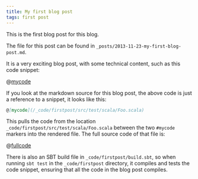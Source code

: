 ```yaml
---
title: My first blog post
tags: first post
---
```

This is the first blog post for this blog.

The file for this post can be found in `_posts/2013-11-23-my-first-blog-post.md`.

It is a very exciting blog post, with some technical content, such as this code snippet:

@[mycode](/_code/firstpost/src/test/scala/Foo.scala)

If you look at the markdown source for this blog post, the above code is just a reference to a snippet, it looks like this:

```markdown
@[mycode](/_code/firstpost/src/test/scala/Foo.scala)
```

This pulls the code from the location `_code/firstpost/src/test/scala/Foo.scala` between the two `#mycode` markers into the rendered file.  The full source code of that file is:

@[fullcode](/_code/firstpost/src/test/scala/Foo.scala)

There is also an SBT build file in `_code/firstpost/build.sbt`, so when running `sbt test` in the `_code/firstpost` directory, it compiles and tests the code snippet, ensuring that all the code in the blog post compiles.


